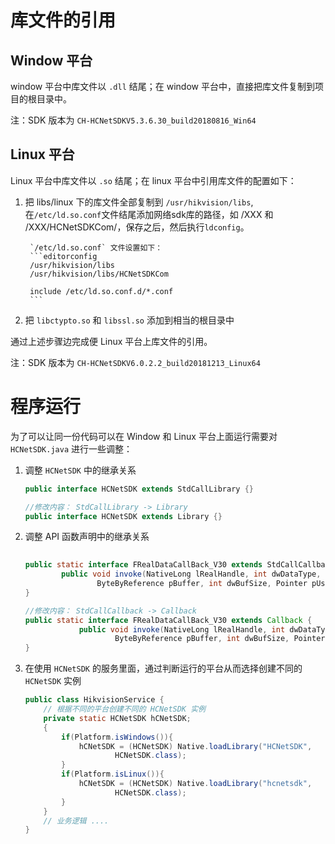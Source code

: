 # 库文件的引用
## Window 平台
window 平台中库文件以 `.dll` 结尾；在 window 平台中，直接把库文件复制到项目的根目录中。

注：SDK 版本为 `CH-HCNetSDKV5.3.6.30_build20180816_Win64`
## Linux 平台
Linux 平台中库文件以 `.so` 结尾；在 linux 平台中引用库文件的配置如下：
1. 把 libs/linux 下的库文件全部复制到 `/usr/hikvision/libs`, 在`/etc/ld.so.conf`文件结尾添加网络sdk库的路径，如 /XXX 和 /XXX/HCNetSDKCom/，保存之后，然后执行`ldconfig`。

        `/etc/ld.so.conf` 文件设置如下：
        ```editorconfig
        /usr/hikvision/libs 
        /usr/hikvision/libs/HCNetSDKCom
        
        include /etc/ld.so.conf.d/*.conf
        ```
2. 把 `libctypto.so` 和 `libssl.so` 添加到相当的根目录中

   

通过上述步骤边完成便 Linux 平台上库文件的引用。

注：SDK 版本为 `CH-HCNetSDKV6.0.2.2_build20181213_Linux64`

# 程序运行
为了可以让同一份代码可以在 Window 和 Linux 平台上面运行需要对 `HCNetSDK.java` 进行一些调整：
1. 调整 `HCNetSDK` 中的继承关系
    ```java
    public interface HCNetSDK extends StdCallLibrary {}
    
    //修改内容： StdCallLibrary -> Library
    public interface HCNetSDK extends Library {}
    ```

2. 调整 API 函数声明中的继承关系

    ```java
  
    public static interface FRealDataCallBack_V30 extends StdCallCallback {
            public void invoke(NativeLong lRealHandle, int dwDataType,
                    ByteByReference pBuffer, int dwBufSize, Pointer pUser);
   }

    //修改内容： StdCallCallback -> Callback
    public static interface FRealDataCallBack_V30 extends Callback {
                public void invoke(NativeLong lRealHandle, int dwDataType,
                        ByteByReference pBuffer, int dwBufSize, Pointer pUser);
   }
    ```
3. 在使用 `HCNetSDK` 的服务里面，通过判断运行的平台从而选择创建不同的 `HCNetSDK` 实例
    ```java
    public class HikvisionService {
        // 根据不同的平台创建不同的 HCNetSDK 实例 
        private static HCNetSDK hCNetSDK;
        {
            if(Platform.isWindows()){
                hCNetSDK = (HCNetSDK) Native.loadLibrary("HCNetSDK",
                        HCNetSDK.class);
            }
            if(Platform.isLinux()){
                hCNetSDK = (HCNetSDK) Native.loadLibrary("hcnetsdk",
                        HCNetSDK.class);
            }
        }
        // 业务逻辑 ....
   }
    ```